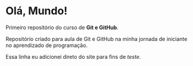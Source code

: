 # Olá, Mundo!
 Primeiro repositório do curso de **Git e GitHub**.

 Repositório criado para aula de Git e GitHub na minha jornada de iniciante no aprendizado de programação.

Essa linha eu adicionei direto do site para fins de *teste*.
